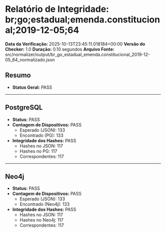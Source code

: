 # Relatório de Integridade: br;go;estadual;emenda.constitucional;2019-12-05;64

**Data da Verificação:** 2025-10-13T23:45:11.018184+00:00
**Versão do Checker:** 1.0
**Duração:** 0.10 segundos
**Arquivo Fonte:** src/normalizer/output/br_go_estadual_emenda.constitucional_2019-12-05_64_normalizado.json

## Resumo
* **Status Geral:** PASS

---

## PostgreSQL
* **Status:** PASS
* **Contagem de Dispositivos:** PASS
  * Esperado (JSON): 133
  * Encontrado (PG): 133
* **Integridade dos Hashes:** PASS
  * Hashes no JSON: 117
  * Hashes no PG: 117
  * Correspondentes: 117

---

## Neo4j
* **Status:** PASS
* **Contagem de Dispositivos:** PASS
  * Esperado (JSON): 133
  * Encontrado (Neo4j): 133
* **Integridade dos Hashes:** PASS
  * Hashes no JSON: 117
  * Hashes no Neo4j: 117
  * Correspondentes: 117